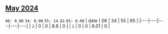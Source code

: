 ## [May 2024](2024-05.csv)

`06: 0.00` `34: 0.00` `55: 14.81` `85: 0.00` 
| date | 06 | 34 | 55 | 85 |
|:---|---:|---:|---:|---:|
| `2` | 0 | 0 | 8.8 | 0 <tr></tr>|
| `1` | 0 | 0 | 6.01 | 0 <tr></tr>|
